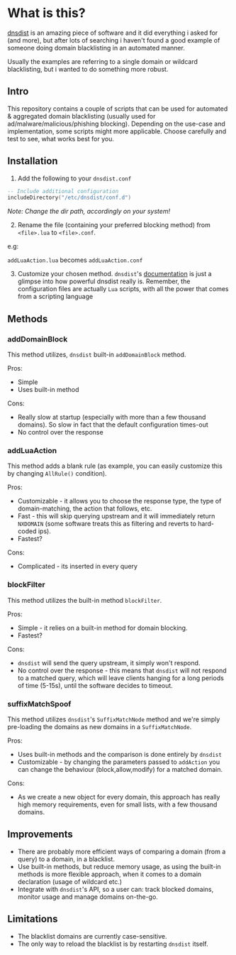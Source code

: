 # What is this?

[dnsdist](http://dnsdist.org/) is an amazing piece of software and it did everything i asked for (and more), but after lots of searching i haven't found a good example of someone doing domain blacklisting in an automated manner.

Usually the examples are referring to a single domain or wildcard blacklisting, but i wanted to do something more robust.

Intro
-

This repository contains a couple of scripts that can be used for automated & aggregated domain blacklisting (usually used for ad/malware/malicious/phishing blocking). Depending on the use-case and implementation, some scripts might more applicable. Choose carefully and test to see, what works best for you.

Installation
-

1. Add the following to your `dnsdist.conf`

```lua
-- Include additional configuration
includeDirectory("/etc/dnsdist/conf.d")
```
_Note: Change the dir path, accordingly on your system!_

2. Rename the file (containing your preferred blocking method) from `<file>.lua` to `<file>.conf`.

e.g:

`addLuaAction.lua` becomes `addLuaAction.conf`

3. Customize your chosen method. `dnsdist`'s [documentation](http://dnsdist.org/README/) is just a glimpse into how powerful dnsdist really is. Remember, the configuration files are actually `Lua` scripts, with all the power that comes from a scripting language

Methods
-

### addDomainBlock

This method utilizes, `dnsdist` built-in `addDomainBlock` method.

Pros:

- Simple
- Uses built-in method

Cons:

- Really slow at startup (especially with more than a few thousand domains). So slow in fact that the default configuration times-out
- No control over the response


### addLuaAction

This method adds a blank rule (as example, you can easily customize this by changing `AllRule()` condition).

Pros:

- Customizable - it allows you to choose the response type, the type of domain-matching, the action that follows, etc.
- Fast - this will skip querying upstream and it will immediately return `NXDOMAIN` (some software treats this as filtering and reverts to hard-coded ips).
- Fastest?

Cons:

- Complicated - its inserted in every query

### blockFilter

This method utilizes the built-in method `blockFilter`.

Pros:

- Simple - it relies on a built-in method for domain blocking.
- Fastest?

Cons:

- `dnsdist` will send the query upstream, it simply won't respond.
- No control over the response - this means that `dnsdist` will not respond to a matched query, which will leave clients hanging for a long periods of time (5-15s), until the software decides to timeout.


### suffixMatchSpoof

This method utilizes `dnsdist`'s `SuffixMatchNode` method and we're simply pre-loading the domains as new domains in a `SuffixMatchNode`.

Pros:

- Uses built-in methods and the comparison is done entirely by `dnsdist`
- Customizable - by changing the parameters passed to `addAction` you can change the behaviour (block,allow,modify) for a matched domain.

Cons:

- As we create a new object for every domain, this approach has really high memory requirements, even for small lists, with a few thousand domains.

Improvements
-

- There are probably more efficient ways of comparing a domain (from a query) to a domain, in a  blacklist.
- Use built-in methods, but reduce memory usage, as using the built-in methods is more flexible approach, when it comes to a domain declaration (usage of wildcard etc.)
- Integrate with `dnsdist`'s API, so a user can: track blocked domains, monitor usage and manage domains on-the-go.

Limitations
-

- The blacklist domains are currently case-sensitive.
- The only way to reload the blacklist is by restarting `dnsdist` itself.
